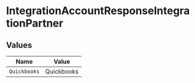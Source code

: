 # IntegrationAccountResponseIntegrationPartner


## Values

| Name         | Value        |
| ------------ | ------------ |
| `Quickbooks` | Quickbooks   |